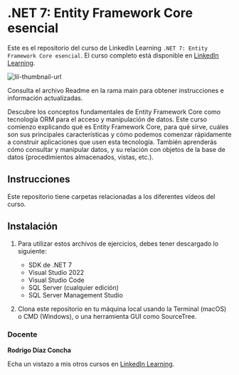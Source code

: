 # .NET 7: Entity Framework Core esencial

Este es el repositorio del curso de LinkedIn Learning `.NET 7: Entity Framework Core esencial`. El curso completo está disponible en [LinkedIn Learning][lil-course-url].

![lil-thumbnail-url]

Consulta el archivo Readme en la rama main para obtener instrucciones e información actualizadas.

Descubre los conceptos fundamentales de Entity Framework Core como tecnología ORM para el acceso y manipulación de datos. Este curso comienzo explicando qué es Entity Framework Core, para qué sirve, cuáles son sus principales características y cómo podemos comenzar rápidamente a construir aplicaciones que usen esta tecnología. También aprenderás cómo consultar y manipular datos, y su relación con objetos de la base de datos (procedimientos almacenados, vistas, etc.).

## Instrucciones

Este repositorio tiene carpetas relacionadas a los diferentes vídeos del curso.


## Instalación

1. Para utilizar estos archivos de ejercicios, debes tener descargado lo siguiente:
   - SDK de .NET 7
   - Visual Studio 2022
   - Visual Studio Code
   - SQL Server (cualquier edición)
   - SQL Server Management Studio

2. Clona este repositorio en tu máquina local usando la Terminal (macOS) o CMD (Windows), o una herramienta GUI como SourceTree.

### Docente

**Rodrigo Díaz Concha**

Echa un vistazo a mis otros cursos en [LinkedIn Learning](https://www.linkedin.com/learning/instructors/rodrigo-diaz-concha).

[0]: # (Replace these placeholder URLs with actual course URLs)
[lil-course-url]: https://www.linkedin.com/learning/dot-net-7-entity-framework-core-esencial/conoce-como-aprovechar-al-maximo-entity-framework-core
[lil-thumbnail-url]: https://media.licdn.com/dms/image/C4E0DAQH_cWmpBfHnUA/learning-public-crop_675_1200/0/1678788651336?e=2147483647&v=beta&t=S5VIaXSTBJ0XNwqOArP4B2GR-_7J4cJ84bS4natzUFw
